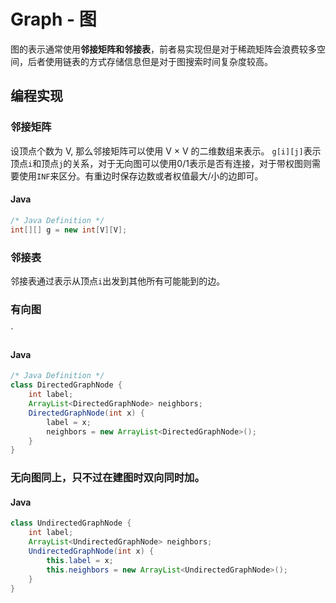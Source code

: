 # Graph - 图

图的表示通常使用**邻接矩阵和邻接表**，前者易实现但是对于稀疏矩阵会浪费较多空间，后者使用链表的方式存储信息但是对于图搜索时间复杂度较高。

## 编程实现

### 邻接矩阵

设顶点个数为 V, 那么邻接矩阵可以使用 V × V 的二维数组来表示。
`g[i][j]`表示顶点`i`和顶点`j`的关系，对于无向图可以使用0/1表示是否有连接，对于带权图则需要使用`INF`来区分。有重边时保存边数或者权值最大/小的边即可。

#### Java
```java
/* Java Definition */
int[][] g = new int[V][V];
```

### 邻接表

邻接表通过表示从顶点`i`出发到其他所有可能能到的边。

### 有向图
`

#### Java

```java
/* Java Definition */
class DirectedGraphNode {
    int label;
    ArrayList<DirectedGraphNode> neighbors;
    DirectedGraphNode(int x) {
        label = x;
        neighbors = new ArrayList<DirectedGraphNode>();
    }
}
```

### 无向图同上，只不过在建图时双向同时加。

#### Java

```java
class UndirectedGraphNode {
    int label;
    ArrayList<UndirectedGraphNode> neighbors;
    UndirectedGraphNode(int x) {
        this.label = x;
        this.neighbors = new ArrayList<UndirectedGraphNode>();
    }
}
```

